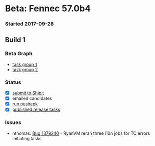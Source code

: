 # Beta: Fennec 57.0b4

### Started 2017-09-28

## Build 1


### Beta Graph
- [task group 1](https://tools.taskcluster.net/push-inspector/#/OCaMewbdQaqTlxK7YIUx8g)
- [task group 2](https://tools.taskcluster.net/push-inspector/#/VporF_v5SDKXnHLloTEb4Q)

### Status
- [x] [submit to Shipit](https://wiki.mozilla.org/Release:Release_Automation_on_Mercurial:Starting_a_Release#Submit_to_Ship_It)
- [x] emailed candidates
- [x] [run pushapk](https://github.com/mozilla/releasewarrior/blob/master/how-tos/fennec-temp-relpro.md#run-pushapk-manually)
- [x] [published release tasks](https://wiki.mozilla.org/Release:Release_Automation_on_Mercurial:Updates_through_Shipping#Post-release_tasks)

### Issues
- nthomas: [Bug 1379240](https://bugzil.la/1379240) - RyanVM reran three l10n jobs for TC errors initiating tasks
